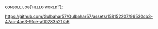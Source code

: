 ᴄᴏɴꜱᴏʟᴇ.ʟᴏɢ('ʜᴇʟʟᴏ ᴡᴏʀʟᴅ!');

https://github.com/Gulbahar57/Gulbahar57/assets/158152207/96530cb3-47ac-4ae3-9fce-a002835217a6

